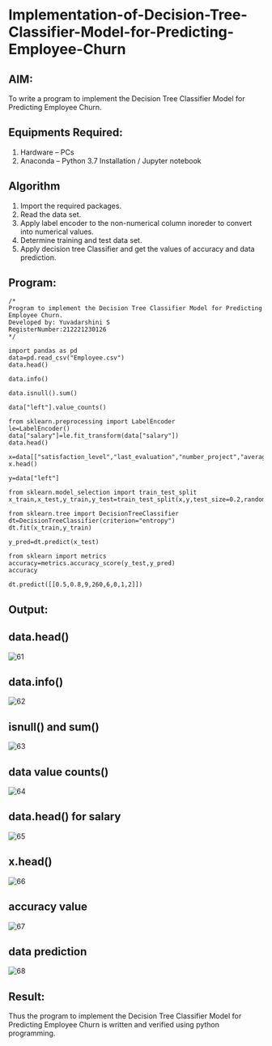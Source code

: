 # Implementation-of-Decision-Tree-Classifier-Model-for-Predicting-Employee-Churn

## AIM:
To write a program to implement the Decision Tree Classifier Model for Predicting Employee Churn.

## Equipments Required:
1. Hardware – PCs
2. Anaconda – Python 3.7 Installation / Jupyter notebook

## Algorithm
1.	Import the required packages.
2.	Read the data set.
3.	Apply label encoder to the non-numerical column inoreder to convert into numerical values.
4.	Determine training and test data set.
5.	Apply decision tree Classifier and get the values of accuracy and data prediction.

## Program:
```
/*
Program to implement the Decision Tree Classifier Model for Predicting Employee Churn.
Developed by: Yuvadarshini S
RegisterNumber:212221230126
*/
```
~~~
import pandas as pd
data=pd.read_csv("Employee.csv")
data.head()

data.info()

data.isnull().sum()

data["left"].value_counts()

from sklearn.preprocessing import LabelEncoder
le=LabelEncoder()
data["salary"]=le.fit_transform(data["salary"])
data.head()

x=data[["satisfaction_level","last_evaluation","number_project","average_montly_hours","time_spend_company","Work_accident","promotion_last_5years","salary"]]
x.head()

y=data["left"]

from sklearn.model_selection import train_test_split
x_train,x_test,y_train,y_test=train_test_split(x,y,test_size=0.2,random_state=100)

from sklearn.tree import DecisionTreeClassifier
dt=DecisionTreeClassifier(criterion="entropy")
dt.fit(x_train,y_train)

y_pred=dt.predict(x_test)

from sklearn import metrics
accuracy=metrics.accuracy_score(y_test,y_pred)
accuracy

dt.predict([[0.5,0.8,9,260,6,0,1,2]])
~~~

## Output:
## data.head()
![61](https://github.com/Yuvadarshini-Sathiyamoorthy/Implementation-of-Decision-Tree-Regressor-Model-for-Predicting-the-Salary-of-the-Employee/assets/93482485/34e8ee88-b5bf-4672-b663-76e53c682402)

## data.info()
![62](https://github.com/Yuvadarshini-Sathiyamoorthy/Implementation-of-Decision-Tree-Regressor-Model-for-Predicting-the-Salary-of-the-Employee/assets/93482485/88e4ee22-33f7-45e0-9669-2a79ed715cc2)

## isnull() and sum()
![63](https://github.com/Yuvadarshini-Sathiyamoorthy/Implementation-of-Decision-Tree-Regressor-Model-for-Predicting-the-Salary-of-the-Employee/assets/93482485/23dc4a1f-8d9c-409c-9ba6-be554d58be6b)

## data value counts()
![64](https://github.com/Yuvadarshini-Sathiyamoorthy/Implementation-of-Decision-Tree-Regressor-Model-for-Predicting-the-Salary-of-the-Employee/assets/93482485/8fe71614-cf2f-45d1-9cb4-c8deaf9c8902)

## data.head() for salary
![65](https://github.com/Yuvadarshini-Sathiyamoorthy/Implementation-of-Decision-Tree-Regressor-Model-for-Predicting-the-Salary-of-the-Employee/assets/93482485/ac4e6c9d-2153-4556-a788-81466539e51f)

## x.head()
![66](https://github.com/Yuvadarshini-Sathiyamoorthy/Implementation-of-Decision-Tree-Regressor-Model-for-Predicting-the-Salary-of-the-Employee/assets/93482485/09f0c774-63ba-417f-9eff-4624ecb62e3a)

## accuracy value
![67](https://github.com/Yuvadarshini-Sathiyamoorthy/Implementation-of-Decision-Tree-Regressor-Model-for-Predicting-the-Salary-of-the-Employee/assets/93482485/44ac773e-10b1-4819-be20-84b4e3b4738a)

## data prediction
![68](https://github.com/Yuvadarshini-Sathiyamoorthy/Implementation-of-Decision-Tree-Regressor-Model-for-Predicting-the-Salary-of-the-Employee/assets/93482485/977178ae-d688-40f3-9bfe-64519c05ce11)
## Result:
Thus the program to implement the  Decision Tree Classifier Model for Predicting Employee Churn is written and verified using python programming.
